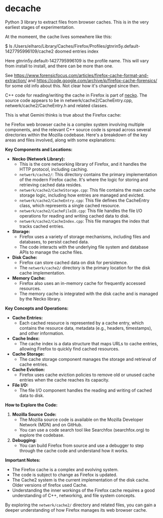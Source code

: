 # decache
Python 3 library to extract files from browser caches.
This is in the very earliest stages of experimentation. 

At the momeent, the cache lives somewhere like this:

$ ls /Users/elharo/Library/Caches/Firefox/Profiles/gtnrin5y.default-1427795996109/cache2
doomed	entries	index

Here gtnrin5y.default-1427795996109 is the profile name. This will vary from install to install, and there can be more than one.

See https://www.forensicfocus.com/articles/firefox-cache-format-and-extraction/ and https://code.google.com/archive/p/firefox-cache-forensics/ for some old info about this. Not clear how it's changed since then.

C++ code for reading/writing the cache in Firefox is part of
[necko](https://wiki.mozilla.org/Networking). The source code 
appears to be in netwerk/cache2/CacheEntry.cpp, netwerk/cache2/CacheEntry.h
and related classes.

This is what Gemini thinks is true about the Firefox cache:

he Firefox web browser cache is a complex system involving multiple components, and the relevant C++ source code is spread across several directories within the Mozilla codebase. Here's a breakdown of the key areas and files involved, along with some explanations:

**Key Components and Locations:**

* **Necko (Network Library):**
    * This is the core networking library of Firefox, and it handles the HTTP protocol, including caching.
    * `netwerk/cache2/`: This directory contains the primary implementation of the modern Firefox cache. It's where the logic for storing and retrieving cached data resides.
    * `netwerk/cache2/CacheStorage.cpp`: This file contains the main cache storage logic, including how entries are managed and evicted.
    * `netwerk/cache2/CacheEntry.cpp`: This file defines the CacheEntry class, which represents a single cached resource.
    * `netwerk/cache2/CacheFileIO.cpp`: This file handles the file I/O operations for reading and writing cached data to disk.
    * `netwerk/cache2/CacheIndex.cpp`: This file manages the index that tracks cached entries.
* **Storage:**
    * Firefox uses a variety of storage mechanisms, including files and databases, to persist cached data.
    * The code interacts with the underlying file system and database APIs to manage the cache files.
* **Disk Cache:**
    * Firefox can store cached data on disk for persistence.
    * The `netwerk/cache2/` directory is the primary location for the disk cache implementation.
* **Memory Cache:**
    * Firefox also uses an in-memory cache for frequently accessed resources.
    * The memory cache is integrated with the disk cache and is managed by the Necko library.

**Key Concepts and Operations:**

* **Cache Entries:**
    * Each cached resource is represented by a cache entry, which contains the resource data, metadata (e.g., headers, timestamps), and other information.
* **Cache Index:**
    * The cache index is a data structure that maps URLs to cache entries, allowing Firefox to quickly find cached resources.
* **Cache Storage:**
    * The cache storage component manages the storage and retrieval of cache entries.
* **Cache Eviction:**
    * Firefox uses cache eviction policies to remove old or unused cache entries when the cache reaches its capacity.
* **File I/O:**
    * The file I/O component handles the reading and writing of cached data to disk.

**How to Explore the Code:**

1.  **Mozilla Source Code:**
    * The Mozilla source code is available on the Mozilla Developer Network (MDN) and on GitHub.
    * You can use a code search tool like Searchfox (searchfox.org) to explore the codebase.
2.  **Debugging:**
    * You can build Firefox from source and use a debugger to step through the cache code and understand how it works.

**Important Notes:**

* The Firefox cache is a complex and evolving system.
* The code is subject to change as Firefox is updated.
* The Cache2 system is the current implementation of the disk cache. Older versions of firefox used Cache.
* Understanding the inner workings of the Firefox cache requires a good understanding of C++, networking, and file system concepts.

By exploring the `netwerk/cache2/` directory and related files, you can gain a deeper understanding of how Firefox manages its web browser cache.
